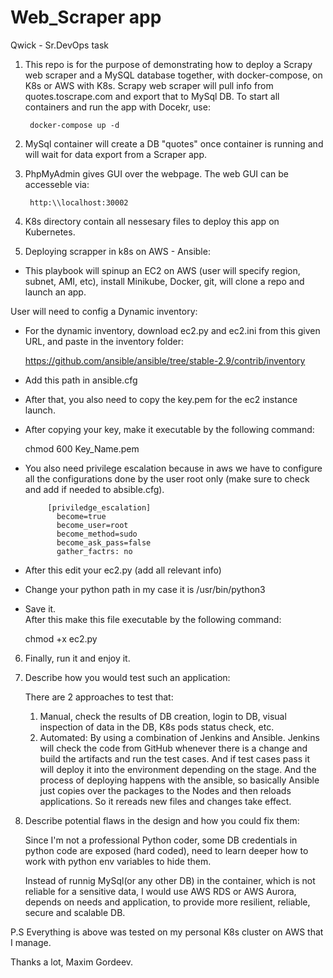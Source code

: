 # Web_Scraper app
Qwick - Sr.DevOps task

1. This repo is for the purpose of demonstrating how to deploy a Scrapy web scraper and a MySQL database together, with docker-compose, on K8s or AWS with K8s.
   Scrapy web scraper will pull info from quotes.toscrape.com and export that to MySql DB. 
   To start all containers and run the app with Docekr, use:

        docker-compose up -d

2. MySql container will create a DB "quotes" once container is running and will wait for data export from a Scraper app. 
3. PhpMyAdmin gives GUI over the webpage. The web GUI can be accesseble via: 

        http:\\localhost:30002


4. K8s directory contain all nessesary files to deploy this app on Kubernetes.

5.  Deploying scrapper in k8s on AWS - Ansible: 
  - This playbook will spinup an EC2 on AWS (user will specify region, subnet, AMI, etc), install Minikube, Docker, git, will clone a repo and launch an app.

  User will need to config a Dynamic inventory: 
   - For the dynamic inventory, download ec2.py and ec2.ini from this given URL, and paste in the inventory folder:
                      
        https://github.com/ansible/ansible/tree/stable-2.9/contrib/inventory

   - Add this path in ansible.cfg    
   - After that, you also need to copy the key.pem for the ec2 instance launch.
   - After copying your key, make it executable by the following command:
                   
        chmod 600 Key_Name.pem  

   - You also need privilege escalation because in aws we have to configure all the configurations done by the user root only 
       (make sure to check and add if needed to absible.cfg).

              [priviledge_escalation]                             
                become=true
                become_user=root
                become_method=sudo
                become_ask_pass=false
                gather_factrs: no

   -  After this edit your ec2.py (add all relevant info)
   -  Change your python path in my case it is /usr/bin/python3  
   - Save it.     
   After this make this file executable by the following command:
                  
        chmod +x ec2.py    

6. Finally, run it and enjoy it. 


7. Describe how you would test such an application: 
 
    There are 2 approaches to test that: 
     1. Manual, check the results of DB creation, login to DB, visual inspection of data in the DB, K8s pods status check, etc. 
     2. Automated:
        By using a combination of Jenkins and Ansible. Jenkins will check the code from GitHub whenever there is a change and build the artifacts and run the test cases. And if test cases pass it will deploy it into the environment depending on the stage. And the process of deploying happens with the ansible, so basically Ansible just copies over the packages to the Nodes and then reloads applications. So it rereads new files and changes take effect.
  

8. Describe potential flaws in the design and how you could fix them:

   Since I'm not a professional Python coder, some DB credentials in python code are exposed (hard coded), need to learn deeper how to work with python env variables to hide them. 

   Instead of runnig MySql(or any other DB) in the container, which is not reliable for a sensitive data, I would use AWS RDS or AWS Aurora, depends on needs and application, to provide more resilient, reliable, secure and scalable DB. 


 P.S
 Everything is above was tested on my personal K8s cluster on AWS that I manage. 
 
 Thanks a lot,
 Maxim Gordeev.   



   




